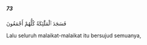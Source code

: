 ##### 73

<span class="ayah">فَسَجَدَ ٱلْمَلَٰٓئِكَةُ كُلُّهُمْ أَجْمَعُونَ</span>

<span class="ayah_translation">Lalu seluruh malaikat-malaikat itu bersujud semuanya,</span>
